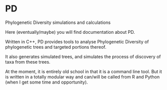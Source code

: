 # PD
Phylogenetic Diversity simulations and calculations 

Here (eventually/maybe) you will find documentation about PD.

Written in C++, PD provides tools to analyse Phylogenetic Diversity of phylogenetic trees and targeted portions thereof.

It also generates simulated trees, and simulates the process of discovery of taxa from these trees.

At the moment, it is entirely old school in that it is a command line tool. But it is written in a totally modular way and can/will be called from R and Python (when I get some time and opportunity).

